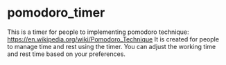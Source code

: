 # pomodoro_timer

This is a timer for people to implementing pomodoro technique: https://en.wikipedia.org/wiki/Pomodoro_Technique
It is created for people to manage time and rest using the timer. You can adjust the working time and rest time based on your preferences.

